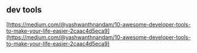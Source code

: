 ## dev tools

[https://medium.com/@yashwanthnandam/10-awesome-developer-tools-to-make-your-life-easier-2caac4d5eca9](https://medium.com/@yashwanthnandam/10-awesome-developer-tools-to-make-your-life-easier-2caac4d5eca9)
